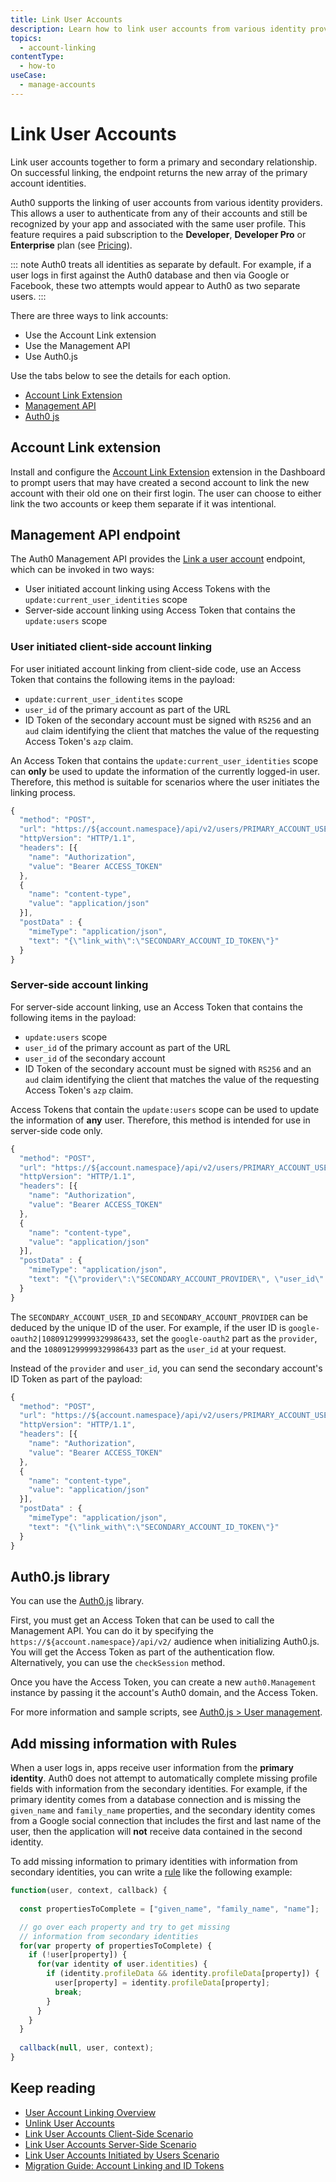 ```yaml
---
title: Link User Accounts
description: Learn how to link user accounts from various identity providers, so your users can authenticate from any of their accounts and still be recognized by your app and associated with the same user profile.
topics:
  - account-linking
contentType:
  - how-to
useCase:
  - manage-accounts
---
```

# Link User Accounts

Link user accounts together to form a primary and secondary relationship. On successful linking, the endpoint returns the new array of the primary account identities. 

Auth0 supports the linking of user accounts from various identity providers. This allows a user to authenticate from any of their accounts and still be recognized by your app and associated with the same user profile. This feature requires a paid subscription to the **Developer**, **Developer Pro** or **Enterprise** plan (see [Pricing](https://auth0.com/pricing)).

::: note
Auth0 treats all identities as separate by default. For example, if a user logs in first against the Auth0 database and then via Google or Facebook, these two attempts would appear to Auth0 as two separate users.
:::

There are three ways to link accounts:

* Use the Account Link extension
* Use the Management API 
* Use Auth0.js 

Use the tabs below to see the details for each option.

<div class="code-picker">
  <div class="languages-bar">
    <ul>
      <li><a href="#extension" data-toggle="tab">Account Link Extension</a></li>
      <li><a href="#mgmt-api" data-toggle="tab">Management API</a></li>
      <li><a href="#auth0js" data-toggle="tab">Auth0 js</a></li>
    </ul>
  </div>
  <div class="tab-content">
    <div id="extension" class="tab-pane active">

## Account Link extension

Install and configure the [Account Link Extension](/extensions/account-link) extension in the Dashboard to prompt users that may have created a second account to link the new account with their old one on their first login. The user can choose to either link the two accounts or keep them separate if it was intentional.
    </div>
    <div id="mgmt-api" class="tab-pane">

## Management API endpoint

The Auth0 Management API provides the [Link a user account](/api/v2#!/Users/post_identities) endpoint, which can be invoked in two ways:

* User initiated account linking using Access Tokens with the `update:current_user_identities` scope
* Server-side account linking using Access Token that contains the `update:users` scope

### User initiated client-side account linking 

For user initiated account linking from client-side code, use an Access Token that contains the following items in the payload:
- `update:current_user_identites` scope
- `user_id` of the primary account as part of the URL
- ID Token of the secondary account must be signed with `RS256` and an `aud` claim identifying the client that matches the value of the requesting Access Token's `azp` claim. 

An Access Token that contains the `update:current_user_identities` scope can **only** be used to update the information of the currently logged-in user. Therefore, this method is suitable for scenarios where the user initiates the linking process.

```js
{
  "method": "POST",
  "url": "https://${account.namespace}/api/v2/users/PRIMARY_ACCOUNT_USER_ID/identities",
  "httpVersion": "HTTP/1.1",
  "headers": [{
    "name": "Authorization",
    "value": "Bearer ACCESS_TOKEN"
  },
  {
    "name": "content-type",
    "value": "application/json"
  }],
  "postData" : {
    "mimeType": "application/json",
    "text": "{\"link_with\":\"SECONDARY_ACCOUNT_ID_TOKEN\"}"
  }
}
```

### Server-side account linking 

For server-side account linking, use an Access Token that contains the following items in the payload:
- `update:users` scope
- `user_id` of the primary account as part of the URL
- `user_id` of the secondary account 
- ID Token of the secondary account must be signed with `RS256` and an `aud` claim identifying the client that matches the value of the requesting Access Token's `azp` claim. 

Access Tokens that contain the `update:users` scope can be used to update the information of **any** user. Therefore, this method is intended for use in server-side code only.

```js
{
  "method": "POST",
  "url": "https://${account.namespace}/api/v2/users/PRIMARY_ACCOUNT_USER_ID/identities",
  "httpVersion": "HTTP/1.1",
  "headers": [{
    "name": "Authorization",
    "value": "Bearer ACCESS_TOKEN"
  },
  {
    "name": "content-type",
    "value": "application/json"
  }],
  "postData" : {
    "mimeType": "application/json",
    "text": "{\"provider\":\"SECONDARY_ACCOUNT_PROVIDER\", \"user_id\": \"SECONDARY_ACCOUNT_USER_ID\"}"
  }
}
```

The `SECONDARY_ACCOUNT_USER_ID` and `SECONDARY_ACCOUNT_PROVIDER` can be deduced by the unique ID of the user. For example, if the user ID is `google-oauth2|108091299999329986433`, set the `google-oauth2` part as the `provider`, and the `108091299999329986433` part as the `user_id` at your request.

Instead of the `provider` and `user_id`, you can send the secondary account's ID Token as part of the payload:

```js
{
  "method": "POST",
  "url": "https://${account.namespace}/api/v2/users/PRIMARY_ACCOUNT_USER_ID/identities",
  "httpVersion": "HTTP/1.1",
  "headers": [{
    "name": "Authorization",
    "value": "Bearer ACCESS_TOKEN"
  },
  {
    "name": "content-type",
    "value": "application/json"
  }],
  "postData" : {
    "mimeType": "application/json",
    "text": "{\"link_with\":\"SECONDARY_ACCOUNT_ID_TOKEN\"}"
  }
}
```

  </div>
  <div id="auth0js" class="tab-pane">

## Auth0.js library

You can use the [Auth0.js](/libraries/auth0js) library.

First, you must get an Access Token that can be used to call the Management API. You can do it by specifying the `https://${account.namespace}/api/v2/` audience when initializing Auth0.js. You will get the Access Token as part of the authentication flow. Alternatively, you can use the `checkSession` method.

Once you have the Access Token, you can create a new `auth0.Management` instance by passing it the account's Auth0 domain, and the Access Token.

For more information and sample scripts, see [Auth0.js > User management](/libraries/auth0js/v9#user-management).
    </div>
  </div>
</div>

## Add missing information with Rules

When a user logs in, apps receive user information from the **primary identity**. Auth0 does not attempt to automatically complete missing profile fields with information from the secondary identities. For example, if the primary identity comes from a database connection and is missing the `given_name` and `family_name` properties, and the secondary identity comes from a Google social connection that includes the first and last name of the user, then the application will **not** receive data contained in the second identity.

To add missing information to primary identities with information from secondary identities, you can write a [rule](/rules) like the following example:

```js
function(user, context, callback) {
  
  const propertiesToComplete = ["given_name", "family_name", "name"];

  // go over each property and try to get missing
  // information from secondary identities
  for(var property of propertiesToComplete) {
    if (!user[property]) {
      for(var identity of user.identities) {
        if (identity.profileData && identity.profileData[property]) {
          user[property] = identity.profileData[property];
          break;
        }
      }
    }
  }
  
  callback(null, user, context);
}
```

## Keep reading

* [User Account Linking Overview](/users/concepts/overview-user-account-linking)
* [Unlink User Accounts](/users/guides/unlink-user-accounts)
* [Link User Accounts Client-Side Scenario](/users/references/link-accounts-client-side-scenario)
* [Link User Accounts Server-Side Scenario](/users/references/link-accounts-server-side-scenario)
* [Link User Accounts Initiated by Users Scenario](/users/references/link-accounts-user-initiated-scenario)
* [Migration Guide: Account Linking and ID Tokens](/migrations/guides/account-linking)
